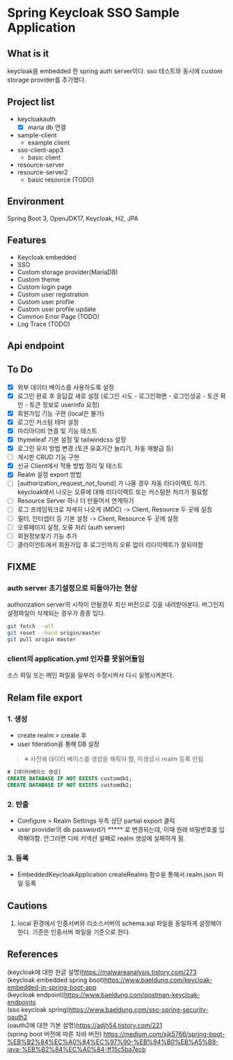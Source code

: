 # Spring Keycloak SSO Sample Application

## What is it

keycloak을 embedded 한 spring auth server이다. sso 테스트와 동시에 custom storage provider를 추가했다.

## Project list

- keycloakauth
  - [X] maria db 연결
- sample-client
  - example client
- sso-client-app3
  - basic client
- resource-server
- resource-server2
  - basic resource (TODO)

## Environment

Spring Boot 3, OpenJDK17, Keycloak, H2, JPA

## Features

- Keycloak embedded
- SSO
- Custom storage provider(MariaDB)
- Custom theme
- Custom login page
- Custom user registration
- Custom user profile
- Custom user profile update
- Common Error Page (TODO)
- Log Trace (TODO)

## Api endpoint

## To Do

- [X] 외부 데이터 베이스를 사용하도록 설정
- [X] 로그인 완료 후 응답값 새로 설정 (로그인 시도 - 로그인화면 - 로그인성공 - 토큰 확인 - 토큰 정보로 userinfo 요청)
- [X] 회원가입 기능 구현 (local은 불가)
- [X] 로그인 커스텀 테마 설정
- [X] 마리아디비 연결 및 기능 테스트
- [X] thymeleaf 기본 설정 및 tailwindcss 설정
- [X] 로그인 유지 방법 변경 (토큰 유효기간 늘리기, 자동 재발급 등)
- [ ] 게시판 CRUD 기능 구현
- [X] 신규 Client에서 적용 방법 정리 및 테스트
- [X] Realm 설정 export 방법
- [ ] [authorization_request_not_found] 가 나올 경우 자동 리다이렉트 하기. keycloak에서 나오는 오류에 대해 리다이렉트 또는 커스텀한 처리가 필요함
- [ ] Resource Server 하나 더 만들어서 연계하기
- [ ] 로그 프레임워크로 자세히 나오게 (MDC) -> Client, Resource 두 곳에 설정
- [ ] 필터, 인터셉터 등 기본 설정 -> Client, Resource 두 곳에 설정
- [ ] 오류페이지 설정, 오류 처리 (auth server)
- [ ] 회원정보찾기 기능 추가
- [ ] 클라이언트에서 회원가입 후 로그인까지 오류 없이 리다이렉트가 잘되야함

## FIXME

### auth server 초기설정으로 되돌아가는 현상

authorization server의 시작이 안될경우 최신 버전으로 깃을 내려받아본다. 버그인지 설정파일이 삭제되는 경우가 종종 있다.

```bash
git fetch --all
git reset --hard origin/master
git pull origin master
```

### client의 application.yml 인자를 못읽어들임

소스 파일 또는 메인 파일을 일부러 수정시켜서 다시 실행시켜본다.

## Relam file export

### 1. 생성

- create realm > create 후
- user fderation을 통해 DB 설정

> ※ 사전에 데이터 베이스를 생성을 해줘야 함, 미생성시 realm 등록 안됨

```sql
# [데이터베이스 생성]
CREATE DATABASE IF NOT EXISTS customdb1;
CREATE DATABASE IF NOT EXISTS customdb2;
```

### 2. 반출

- Configure > Realm Settings 우측 상단 partial export 클릭
- user provider의 db password가 ***** 로 변경되는데, 이때 원래 비밀번호를 입력해야함. 안그러면 디비 커넥션 실패로 realm 생성에 실패하게 됨.

### 3. 등록

- EmbeddedKeycloakApplication createRealms 함수을 통해서 realm.json 파일 등록  

## Cautions

1. local 환경에서 인증서버와 리소스서버의 schema.sql 파일을 동일하게 설정해야한다. 기준은 인증서버 파일을 기준으로 한다.

## References

(keycloak에 대한 한글 설명)<https://malwareanalysis.tistory.com/273> </br>
(keycloak embedded spring boot)<https://www.baeldung.com/keycloak-embedded-in-spring-boot-app> </br>
(keycloak endpoint)<https://www.baeldung.com/postman-keycloak-endpoints> </br>
(sso keycloak spring)<https://www.baeldung.com/sso-spring-security-oauth2> </br>
(oauth2에 대한 기본 설명)<https://adjh54.tistory.com/221> </br>
(spring boot 버전에 따른 자바 버전) <https://medium.com/sjk5766/spring-boot-%EB%B2%84%EC%A0%84%EC%97%90-%EB%94%B0%EB%A5%B8-java-%EB%B2%84%EC%A0%84-ff15c5ba7ecb> </br>
